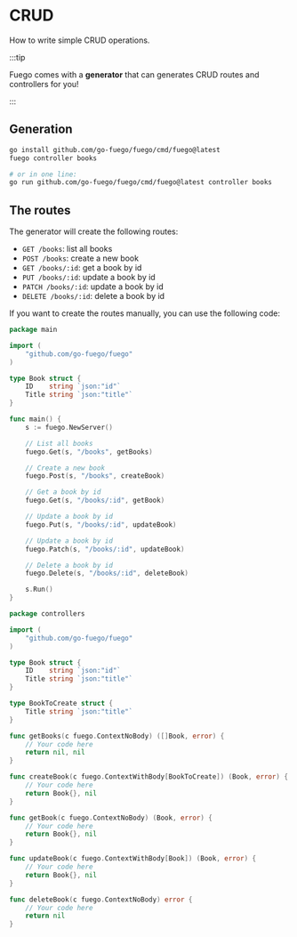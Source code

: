 # CRUD

How to write simple CRUD operations.

:::tip

Fuego comes with a **generator** that can generates CRUD routes and controllers for you!

:::

## Generation

```bash
go install github.com/go-fuego/fuego/cmd/fuego@latest
fuego controller books

# or in one line:
go run github.com/go-fuego/fuego/cmd/fuego@latest controller books
```

## The routes

The generator will create the following routes:

- `GET /books`: list all books
- `POST /books`: create a new book
- `GET /books/:id`: get a book by id
- `PUT /books/:id`: update a book by id
- `PATCH /books/:id`: update a book by id
- `DELETE /books/:id`: delete a book by id

If you want to create the routes manually, you can use the following code:

```go title="main.go"
package main

import (
	"github.com/go-fuego/fuego"
)

type Book struct {
	ID    string `json:"id"`
	Title string `json:"title"`
}

func main() {
	s := fuego.NewServer()

	// List all books
	fuego.Get(s, "/books", getBooks)

	// Create a new book
	fuego.Post(s, "/books", createBook)

	// Get a book by id
	fuego.Get(s, "/books/:id", getBook)

	// Update a book by id
	fuego.Put(s, "/books/:id", updateBook)

	// Update a book by id
	fuego.Patch(s, "/books/:id", updateBook)

	// Delete a book by id
	fuego.Delete(s, "/books/:id", deleteBook)

	s.Run()
}
```

```go title="controllers/books.go"
package controllers

import (
	"github.com/go-fuego/fuego"
)

type Book struct {
	ID    string `json:"id"`
	Title string `json:"title"`
}

type BookToCreate struct {
	Title string `json:"title"`
}

func getBooks(c fuego.ContextNoBody) ([]Book, error) {
	// Your code here
	return nil, nil
}

func createBook(c fuego.ContextWithBody[BookToCreate]) (Book, error) {
	// Your code here
	return Book{}, nil
}

func getBook(c fuego.ContextNoBody) (Book, error) {
	// Your code here
	return Book{}, nil
}

func updateBook(c fuego.ContextWithBody[Book]) (Book, error) {
	// Your code here
	return Book{}, nil
}

func deleteBook(c fuego.ContextNoBody) error {
	// Your code here
	return nil
}

```
